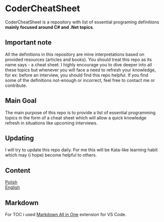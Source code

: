 # CoderCheatSheet

CoderCheatSheet is a repository with list of essential programing definitions <b> mainly focused around C# and .Net topics</b>.

## Important note

All the definitions in this repository are mine interpretations based on provided resources (articles and books). You should treat this repo as its name says - a cheat sheet.
I highly encourage you to dive deeper into all these topics but whenever you will face a need to refresh your knowledge, for ex: before an interview, you should find this repo helpful.
If you find some of the definitions not-enough or incorrect, feel free to contact me or contribute.

## Main Goal

The main purpose of this repo is to provide a list of essential programming topics in the form of a cheat sheet which will allow a quick knowledge refresh in situations like upcoming interviews. 

## Updating

I will try to update this repo daily.
For me this will be Kata-like learning habit which may (i hope) become helpful to others.

## Content

<a href="https://github.com/mwawerHub/CoderCheatSheet/blob/main/Polish.md">Polish</a>
<br>
<a href="https://github.com/mwawerHub/CoderCheatSheet/blob/main/English.md">English</a>

## Markdown

For TOC i used <a href="https://marketplace.visualstudio.com/items?itemName=yzhang.markdown-all-in-one">Markdown All in One</a> extension for VS Code.
